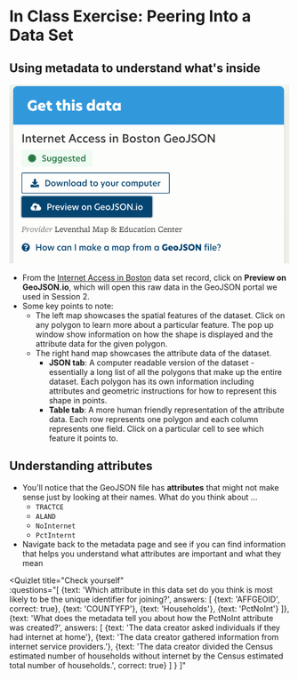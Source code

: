 # In Class Exercise: Peering Into a Data Set

## Using metadata to understand what's inside

![Button to bring the dataset into geoJSON.io](./media/getdata.png)

* From the [Internet Access in Boston](https://data.leventhalmap.org/#/catalog/dkhm2yhrb) data set record, click on **Preview on GeoJSON.io**, which will open this raw data in the GeoJSON portal we used in Session 2.
* Some key points to note:
  * The left map showcases the spatial features of the dataset. Click on any polygon to learn more about a particular feature. The pop up window show information on how the shape is displayed and the attribute data for the given polygon.
  * The right hand map showcases the attribute data of the dataset.
    * **JSON tab**: A computer readable version of the dataset - essentially a long list of all the polygons that make up the entire dataset. Each polygon has its own information including attributes and geometric instructions for how to represent this shape in points.
    * **Table tab**: A more human friendly representation of the attribute data. Each row represents one polygon and each column represents one field. Click on a particular cell to see which feature it points to.



## Understanding attributes
* You'll notice that the GeoJSON file has **attributes** that might not make sense just by looking at their names. What do you think about ...
   * `TRACTCE`
   * `ALAND`
   * `NoInternet`
   * `PctInternt`
* Navigate back to the metadata page and see if you can find information that helps you understand what attributes are important and what they mean


<Quizlet
    title="Check yourself"    
    :questions="[
        {text: 'Which attribute in this data set do you think is most likely to be the unique identifier for joining?',
        answers: [
            {text: 'AFFGEOID', correct: true},
            {text: 'COUNTYFP'},
            {text: 'Households'},
            {text: 'PctNoInt'}
        ]},
        {text: 'What does the metadata tell you about how the PctNoInt attribute was created?',
        answers: [
            {text: 'The data creator asked individuals if they had internet at home'},
            {text: 'The data creator gathered information from internet service providers.'},
            {text: 'The data creator divided the Census estimated number of households without internet by the Census estimated total number of households.', correct: true}
        ]
        }
    ]"
></Quizlet>

